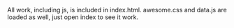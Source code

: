 All work, including js, is included in index.html.  awesome.css and data.js are loaded as well, just open index to see it work.
